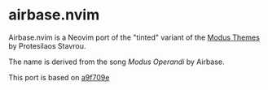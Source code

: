 # airbase.nvim

Airbase.nvim is a Neovim port of the "tinted" variant of the [Modus
Themes](https://protesilaos.com/emacs/modus-themes) by Protesilaos Stavrou.

The name is derived from the song _Modus Operandi_ by Airbase.

This port is based on [a9f709e](https://github.com/protesilaos/modus-themes/commit/a9f709e3448ff3def66328db74f5ca41366da957)

